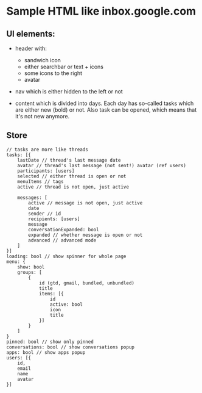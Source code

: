# Sample HTML like inbox.google.com

## UI elements:

* header with:
  * sandwich icon
  * either searchbar or text + icons
  * some icons to the right
  * avatar

* nav which is either hidden to the left or not
* content which is divided into days. Each day has so-called tasks which are either new (bold) or not. Also task can be opened, which means that it's not new anymore.

## Store
```
// tasks are more like threads
tasks: [{
    lastDate // thread's last message date
    avatar // thread's last message (not sent!) avatar (ref users)
    participants: [users]
    selected // either thread is open or not
    menuItems // tags
    active // thread is not open, just active

    messages: [
        active // message is not open, just active
        date
        sender // id
        recipients: [users]
        message
        conversationExpanded: bool
        expanded // whether message is open or not
        advanced // advanced mode
    ]
}]
loading: bool // show spinner for whole page
menu: {
    show: bool
    groups: [
        {
            id (gtd, gmail, bundled, unbundled)
            title
            items: [{
                id
                active: bool
                icon
                title
            }]
        }
    ]
}
pinned: bool // show only pinned
conversations: bool // show conversations popup
apps: bool // show apps popup
users: [{
    id,
    email
    name
    avatar
}]
```
